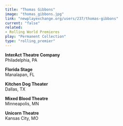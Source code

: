 ```yaml
---
title: "Thomas Gibbons"
image: "thomas_gibbons.jpg"
link: "newplayexchange.org/users/237/thomas-gibbons"
current: "false"
related:
- Rolling World Premieres
play: "Permanent Collection"
type: "rolling_premier"
---
```


**InterAct Theatre Company**\
Philadelphia, PA

**Florida Stage**\
Manalapan, FL

**Kitchen Dog Theater**\
Dallas, TX

**Mixed Blood Theatre**\
Minneapolis, MN

**Unicorn Theatre**\
Kansas City, MO
